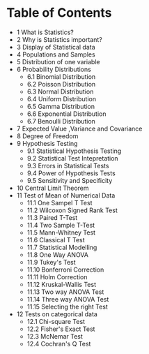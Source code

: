 # Table of Contents 

- 1 What is Statistics?
- 2 Why is Statistics important?
- 3 Display of Statistical data
- 4 Populations and Samples
- 5 Distribution of one variable
- 6 Probability Distributions
   - 6.1 Binomial Distribution
   - 6.2 Poisson Distribution
   - 6.3 Normal Distribution
   - 6.4 Uniform Distribution
   - 6.5 Gamma Distribution
   - 6.6 Exponential Distribution
   - 6.7 Benoulli Distribution
- 7 Expected Value ,Variance and Covariance
- 8 Degree of Freedom
- 9 Hypothesis Testing
   - 9.1 Statistical Hypothesis Testing
   - 9.2 Statistical Test Intepretation
   - 9.3 Errors in Statistical Tests
   - 9.4 Power of Hypothesis Tests
   - 9.5 Sensitivity and Specificity
- 10 Central Limit Theorem
- 11 Test of Mean of Numerical Data
  - 11.1 One Sampel T Test
  - 11.2 Wilcoxon Signed Rank Test
  - 11.3 Paired T-Test
  - 11.4 Two Sample T-Test
  - 11.5 Mann-Whitney Test
  - 11.6 Classical T Test
  - 11.7 Statistical Modelling
  - 11.8 One Way ANOVA
  - 11.9 Tukey's Test
  - 11.10 Bonferroni Correction
  - 11.11 Holm Correction
  - 11.12 Kruskal-Wallis Test
  - 11.13 Two way ANOVA Test
  - 11.14 Three way ANOVA Test
  - 11.15 Selecting the right Test
- 12 Tests on categorical data
  - 12.1 Chi-square Test
  - 12.2 Fisher's Exact Test
  - 12.3 McNemar Test
  - 12.4 Cochran's Q Test
